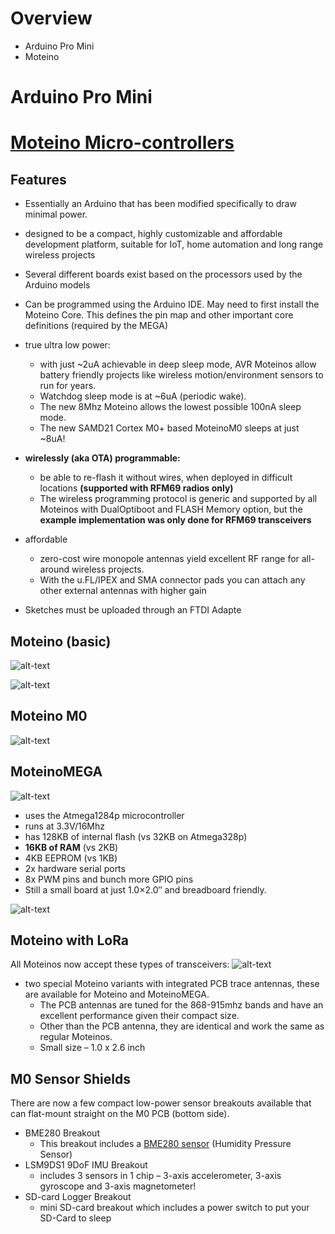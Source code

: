 # Overview
* Arduino Pro Mini
* Moteino


# Arduino Pro Mini



# [Moteino Micro-controllers][Moteino]

## Features
* Essentially an Arduino that has been modified specifically to draw minimal power. 
* designed to be a compact, highly customizable and affordable development platform, suitable for IoT, home automation and long range wireless projects
* Several different boards exist based on the processors used by the Arduino models
* Can be programmed using the Arduino IDE. May need to first install the Moteino Core. This defines the pin map and other important core definitions (required by the MEGA)

* true ultra low power: 
	* with just ~2uA achievable in deep sleep mode, AVR Moteinos allow battery friendly projects like wireless motion/environment sensors to run for years. 
	* Watchdog sleep mode is at ~6uA (periodic wake). 
	* The new 8Mhz Moteino allows the lowest possible 100nA sleep mode. 
	* The new SAMD21 Cortex M0+ based MoteinoM0 sleeps at just ~8uA!
* **wirelessly (aka OTA) programmable:**
	* be able to re-flash it without wires, when deployed in difficult locations **(supported with RFM69 radios only)**
	* The wireless programming protocol is generic and supported by all Moteinos with DualOptiboot and FLASH Memory option, but the **example implementation was only done for RFM69 transceivers**
* affordable
	* zero-cost wire monopole antennas yield excellent RF range for all-around wireless projects. 
	* With the u.FL/IPEX and SMA connector pads you can attach any other external antennas with higher gain

* Sketches must be uploaded through an FTDI Adapte


## Moteino (basic)

![alt-text][Moteino Board]  

![alt-text][Moteino Specs]


## Moteino M0

![alt-text][Moteino M0]

## MoteinoMEGA

![alt-text][MoteinoMEGA Board]

* uses the Atmega1284p microcontroller
* runs at 3.3V/16Mhz
* has 128KB of internal flash (vs 32KB on Atmega328p)
* **16KB of RAM** (vs 2KB)
* 4KB EEPROM (vs 1KB)
* 2x hardware serial ports
* 8x PWM pins and bunch more GPIO pins
* Still a small board at just 1.0×2.0″ and breadboard friendly.


![alt-text][MoteinoMEGA Specs]



## Moteino with LoRa

All Moteinos now accept these types of transceivers:
![alt-text][Transceivers Supported]

* two special Moteino variants with integrated PCB trace antennas, these are available for Moteino and MoteinoMEGA. 
	* The PCB antennas are tuned for the 868-915mhz bands and have an excellent performance given their compact size. 
	* Other than the PCB antenna, they are identical and work the same as regular Moteinos.
	* Small size – 1.0 x 2.6 inch


## M0 Sensor Shields
There are now a few compact low-power sensor breakouts available that can flat-mount straight on the M0 PCB (bottom side).

* BME280 Breakout
	* This breakout includes a [BME280 sensor][BME280 sensor] (Humidity Pressure Sensor)
* LSM9DS1 9DoF IMU Breakout
	*  includes 3 sensors in 1 chip – 3-axis accelerometer, 3-axis gyroscope and 3-axis magnetometer!
* SD-card Logger Breakout
	* mini SD-card breakout which includes a power switch to put your SD-Card to sleep




[Moteino]: https://lowpowerlab.com/guide/moteino/
[Moteino Board]: https://i.ibb.co/vdd2MXs/Moteino-Board.png
[Moteino Specs]:https://i.ibb.co/6Jp4CgZ/Moteino-Specs.png
[MoteinoMEGA Board]: https://i.ibb.co/9bF4cCT/Moteino-MEGA-Board.png
[MoteinoMEGA Specs]: https://i.ibb.co/Ss6jM74/Moteino-MEGA-Specs.png
[Moteino M0]: https://i.ibb.co/dr53PPF/Moteino-M0-Board.png
[BME280 sensor]: https://www.adafruit.com/product/2652
[Transceivers Supported]: https://i.ibb.co/c8Ms2W1/Transceivers-Supported.png
